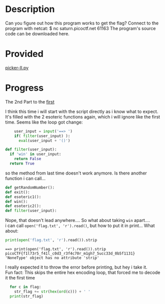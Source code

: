 # Description
Can you figure out how this program works to get the flag?
Connect to the program with netcat:
$ nc saturn.picoctf.net 61163
The program's source code can be downloaded here.

# Provided
[picker-II.py](401-picker-II.py)

# Progress
The 2nd Part to the [first]([400]%20Picker%20I.md)

I think this time i will start with the script directly as i know what to expect. It's filled with the 2 esoteric functions again, which i will ignore like the first time.
Seems like the loop got change:
~~~python
    user_input = input('==> ')
    if( filter(user_input) ):
      eval(user_input + '()')
~~~
~~~python
def filter(user_input):
  if 'win' in user_input:
    return False
  return True
~~~
so the method from last time doesn't work anymore. Is there another function i can call...
~~~python
def getRandomNumber():
def exit():
def esoteric1():
def win():
def esoteric2():
def filter(user_input):
~~~
Nope, that doesn't lead anywhere.... So what about taking `win` apart....<br>
i can call `open('flag.txt', 'r').read()`, but how to put it in print... What about:
~~~python
print(open('flag.txt', 'r').read()).strip
~~~
~~~
==> print(open('flag.txt', 'r').read()).strip
picoCTF{f1l73r5_f41l_c0d3_r3f4c70r_m1gh7_5ucc33d_0b5f1131}
'NoneType' object has no attribute 'strip'
~~~
I really expected it to throw the error before printing, but hey i take it.<br>
Fun fact: This skips the entire hex encoding loop, that forced me to decode it the first time
~~~ python
  for c in flag:
    str_flag += str(hex(ord(c))) + ' '
  print(str_flag)
~~~